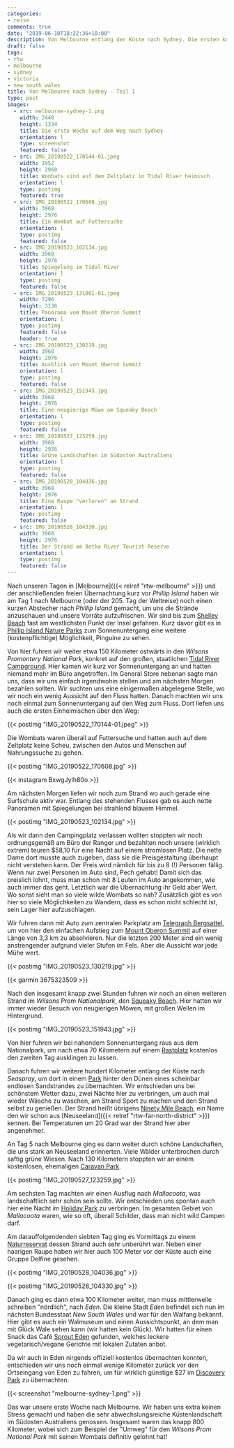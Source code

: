 ```yaml
---
categories:
- reise
comments: true
date: "2019-06-10T18:22:36+10:00"
description: Von Melbourne entlang der Küste nach Sydney. Die ersten knapp 800 Kilometer.
draft: false
tags:
- rtw
- melbourne
- sydney
- victoria
- new south wales
title: Von Melbourne nach Sydney - Teil 1
type: post
images:
  - src: melbourne-sydney-1.png
    width: 2448
    height: 1334
    title: Die erste Woche auf dem Weg nach Sydney
    orientation: l
    type: screenshot
    featured: false
  - src: IMG_20190522_170144-01.jpeg
    width: 3952
    height: 2960
    title: Wombats sind auf dem Zeltplatz in Tidal River heimisch
    orientation: l
    type: postimg
    featured: true
  - src: IMG_20190522_170608.jpg
    width: 3968
    height: 2976
    title: Ein Wombat auf Futtersuche
    orientation: l
    type: postimg
    featured: false
  - src: IMG_20190523_102134.jpg
    width: 3968
    height: 2976
    title: Spiegelung im Tidal River
    orientation: l
    type: postimg
    featured: false
  - src: IMG_20190523_131001-01.jpeg
    width: 7296
    height: 3136
    title: Panorama vom Mount Oberon Summit
    orientation: l
    type: postimg
    featured: false
    header: true
  - src: IMG_20190523_130219.jpg
    width: 3968
    height: 2976
    title: Ausblick von Mount Oberon Summit
    orientation: l
    type: postimg
    featured: false
  - src: IMG_20190523_151943.jpg
    width: 3968
    height: 2976
    title: Eine neugierige Möwe am Squeaky Beach
    orientation: l
    type: postimg
    featured: false
  - src: IMG_20190527_123259.jpg
    width: 3968
    height: 2976
    title: Grüne Landschaften im Südosten Australiens
    orientation: l
    type: postimg
    featured: false
  - src: IMG_20190528_104036.jpg
    width: 3968
    height: 2976
    title: Eine Raupe "verloren" am Strand
    orientation: l
    type: postimg
    featured: false
  - src: IMG_20190528_104330.jpg
    width: 3968
    height: 2976
    title: Der Strand am Betka River Tourist Reserve
    orientation: l
    type: postimg
    featured: false
---
```


Nach unseren Tagen in [Melbourne]({{< relref "rtw-melbourne" >}}) und der anschließenden freien Übernachtung kurz vor _Phillip Island_ haben wir am Tag 1 nach Melbourne (oder der 205. Tag der Weltreise) noch einen kurzen Abstecher nach _Phillip Island_ gemacht, um uns die Strände anzuschauen und unsere Vorräte aufzufrischen. Wir sind bis zum [Shelley Beach](https://goo.gl/maps/jGWQoSZoKmZBgdH7A) fast am westlichsten Punkt der Insel gefahren. Kurz davor gibt es in [Phillip Island Nature Parks](https://goo.gl/maps/ppo6d71wM6XR4bU68) zum Sonnenuntergang eine weitere (kostenpflichtige) Möglichkeit, Pinguine zu sehen.

Von hier fuhren wir weiter etwa 150 Kilometer ostwärts in den _Wilsons Promontery National Park_, konkret auf den großen, staatlichen [Tidal River Campground](https://goo.gl/maps/c7PzAY8PkE1jWZyr5). Hier kamen wir kurz vor Sonnenuntergang an und hatten niemand mehr im Büro angetroffen. Im General Store nebenan sagte man uns, dass wir uns einfach irgendwohin stellen und am nächsten Morgen bezahlen sollten. Wir suchten uns eine einigermaßen abgelegene Stelle, wo wir noch ein wenig Aussicht auf den Fluss hatten. Danach machten wir uns noch einmal zum Sonnenuntergang auf den Weg zum Fluss. Dort liefen uns auch die ersten Einheimischen über den Weg:

{{< postimg "IMG_20190522_170144-01.jpeg" >}}

Die Wombats waren überall auf Futtersuche und hatten auch auf dem Zeltplatz keine Scheu, zwischen den Autos und Menschen auf Nahrungssuche zu gehen. 

{{< postimg "IMG_20190522_170608.jpg" >}}

{{< instagram BxwgJyIh80o >}}

Am nächsten Morgen liefen wir noch zum Strand wo auch gerade eine Surfschule aktiv war. Entlang des stehenden Flusses gab es auch nette Panoramen mit Spiegelungen bei strahlend blauem Himmel.

{{< postimg "IMG_20190523_102134.jpg" >}}

Als wir dann den Campingplatz verlassen wollten stoppten wir noch ordnungsgemäß am Büro der Ranger und bezahlten noch unsere (wirklich extrem) teuren $58,10 für eine Nacht auf einem stromlosen Platz. Die nette Dame dort musste auch zugeben, dass sie die Preisgestaltung überhaupt nicht verstehen kann. Der Preis wird nämlich für bis zu 8 (!) Personen fällig. Wenn nur zwei Personen im Auto sind, Pech gehabt! Damit sich das preislich lohnt, muss man schon mit 8 Leuten im Auto angekommen, wie auch immer das geht. Letztlich war die Übernachtung ihr Geld aber Wert. Wo sonst sieht man so viele wilde Wombats so nah? Zusätzlich gibt es von hier so viele Möglichkeiten zu Wandern, dass es schon nicht schlecht ist, sein Lager hier aufzuschlagen.

Wir fuhren dann mit Auto zum zentralen Parkplatz am [Telegraph Bergsattel](https://goo.gl/maps/Sn8PHQRTWx6zXzdo9), um von hier den einfachen Aufstieg zum [Mount Oberon Summit](https://goo.gl/maps/5FQYMke1rCYcAkiv6) auf einer Länge von 3,3 km zu absolvieren. Nur die letzten 200 Meter sind ein wenig anstrengender aufgrund vieler Stufen im Fels. Aber die Aussicht war jede Mühe wert.

{{< postimg "IMG_20190523_130219.jpg" >}}

{{< garmin 3675323509 >}}

Nach den insgesamt knapp zwei Stunden fuhren wir noch an einen weiteren Strand im _Wilsons Prom Nationalpark_, den [Squeaky Beach](https://goo.gl/maps/8drGMZHF78Lv2ceF7). Hier hatten wir immer wieder Besuch von neugierigen Möwen, mit großen Wellen im Hintergrund.

{{< postimg "IMG_20190523_151943.jpg" >}}

Von hier fuhren wir bei nahendem Sonnenuntergang raus aus dem Nationalpark, um nach etwa 70 Kilometern auf einem [Rastplatz](https://goo.gl/maps/SyA4qbXAFnfPKThk6) kostenlos den zweiten Tag ausklingen zu lassen.

Danach fuhren wir weitere hundert Kilometer entlang der Küste nach _Seaspray_, um dort in einem [Park](https://goo.gl/maps/RvbHmK5B6vQkssV99) hinter den Dünen eines scheinbar endlosen Sandstrandes zu übernachten. Wir entschieden uns bei schönstem Wetter dazu, zwei Nächte hier zu verbringen, um auch mal wieder Wäsche zu waschen, am Strand Sport zu machen und den Strand selbst zu genießen. Der Strand heißt übrigens [Ninety Mile Beach](https://www.visitvictoria.com/regions/gippsland/things-to-do/nature-and-wildlife/beaches/ninety-mile-beach), ein Name den wir schon aus [Neuseeland]({{< relref "rtw-far-north-district" >}}) kennen. Bei Temperaturen um 20 Grad war der Strand hier aber angenehmer.

An Tag 5 nach Melbourne ging es dann weiter durch schöne Landschaften, die uns stark an Neuseeland erinnerten. Viele Wälder unterbrochen durch saftig grüne Wiesen. Nach 130 Kilometern stoppten wir an einem kostenlosen, ehemaligen [Caravan Park](https://goo.gl/maps/3fcwTgDDtubfKNGD8). 

{{< postimg "IMG_20190527_123259.jpg" >}}

Am sechsten Tag machten wir einen Ausflug nach _Mallacoota_, was landschaftlich sehr schön sein sollte. Wir entschieden uns spontan auch hier eine Nacht im [Holiday Park](https://goo.gl/maps/H3dqdNUmtZGXQ42t8) zu verbringen. Im gesamten Gebiet von _Mallacoota_ waren, wie so oft, überall Schilder, dass man nicht wild Campen darf. 

Am darauffolgendenden siebten Tag ging es Vormittags zu einem [Naturreservat](https://goo.gl/maps/wV99PDmkTSDwRSu96) dessen Strand auch sehr unberührt war. Neben einer haarigen Raupe haben wir hier auch 100 Meter vor der Küste auch eine Gruppe Delfine gesehen.

{{< postimg "IMG_20190528_104036.jpg" >}}

{{< postimg "IMG_20190528_104330.jpg" >}}

Danach ging es dann etwa 100 Kilometer weiter, man muss mittlerweile schreiben "nördlich", nach _Eden_. Die kleine Stadt _Eden_ befindet sich nun im nächsten Bundesstaat _New South Wales_ und war für den Walfang bekannt. Hier gibt es auch ein Walmuseum und einen Aussichtspunkt, an dem man mit Glück Wale sehen kann (wir hatten kein Glück). Wir hatten für einen Snack das Café [Sprout Eden](https://goo.gl/maps/oxCQE7wHHZEtwUwr7) gefunden, welches leckere vegetarisch/vegane Gerichte mit lokalen Zutaten anbot.

Da wir auch in Eden nirgends offiziell kostenlos übernachten konnten, entschieden wir uns noch einmal wenige Kilometer zurück vor den Ortseingang von Eden zu fahren, um für wirklich günstige $27 im [Discovery Park](https://goo.gl/maps/FP8H7qUNKb5owJRS9) zu übernachten.

{{< screenshot "melbourne-sydney-1.png" >}}

Das war unsere erste Woche nach Melbourne. Wir haben uns extra keinen Stress gemacht und haben die sehr abwechslungsreiche Küstenlandschaft im Südosten Australiens genossen. Insgesamt waren das knapp 800 Kilometer, wobei sich zum Beispiel der "Umweg" für den _Wilsons Prom National Park_ mit seinen Wombats definitiv gelohnt hat!